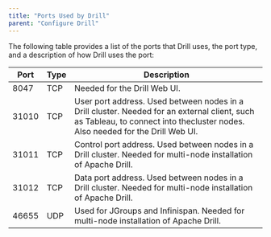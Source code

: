 ```yaml
---
title: "Ports Used by Drill"
parent: "Configure Drill"
---
```

The following table provides a list of the ports that Drill uses, the port
type, and a description of how Drill uses the port:

| Port  | Type | Description                                                                                                                                                                   |
|-------|------|-------------------------------------------------------------------------------------------------------------------------------------------------------------------------------|
| 8047  | TCP  | Needed for the Drill Web UI.                                                                                                                                                  |
| 31010 | TCP  | User port address. Used between nodes in a Drill cluster. Needed for an external client, such as Tableau, to connect into thecluster nodes. Also needed for the Drill Web UI. |
| 31011 | TCP  | Control port address. Used between nodes in a Drill cluster. Needed for multi-node installation of Apache Drill.                                                              |
| 31012 | TCP  | Data port address. Used between nodes in a Drill cluster. Needed for multi-node installation of Apache Drill.                                                                 |
| 46655 | UDP  | Used for JGroups and Infinispan. Needed for multi-node installation of Apache Drill.                                                                                          |

